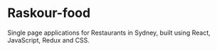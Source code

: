 # Raskour-food

Single page applications for Restaurants in Sydney, built using React, JavaScript, Redux and CSS. 
